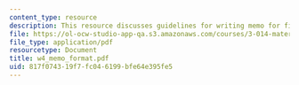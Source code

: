 ```yaml
---
content_type: resource
description: This resource discusses guidelines for writing memo for final exam.
file: https://ol-ocw-studio-app-qa.s3.amazonaws.com/courses/3-014-materials-laboratory-fall-2006/817f074319f7fc046199bfe64e395fe5_w4_memo_format.pdf
file_type: application/pdf
resourcetype: Document
title: w4_memo_format.pdf
uid: 817f0743-19f7-fc04-6199-bfe64e395fe5
---
```

